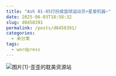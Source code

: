 ```yaml
---
title: "Ash 01-05打扮成篮球运动员+星爱机器~"
date: 2025-06-03T18:58:32
slug: d8458391
permalink: /posts/d8458391/
categories:
  - 未分类
tags:
  - wordpress
---
```


![图片[1]-歪歪的耽美资源站](/images/wp/d8458391-cb86d23a.jpg)
